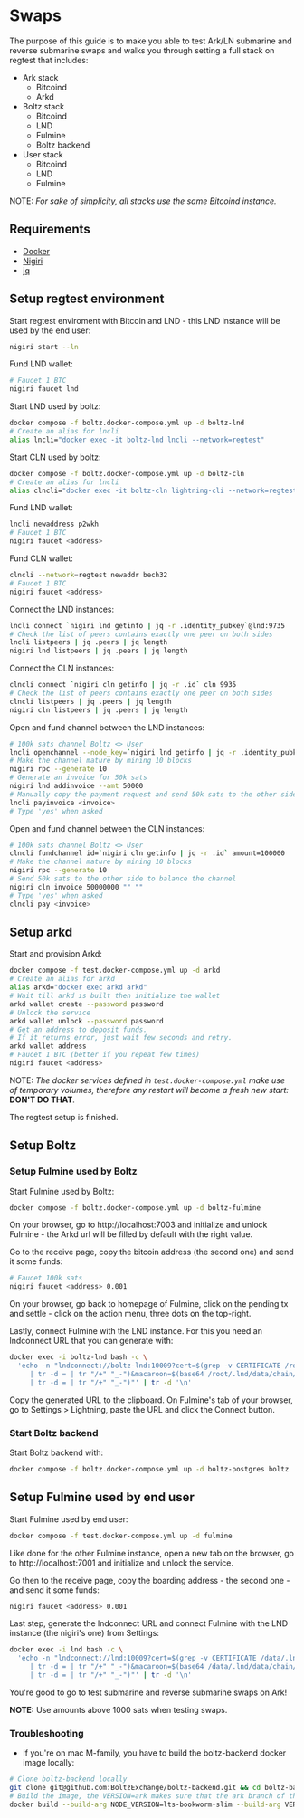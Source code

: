 # Swaps

The purpose of this guide is to make you able to test Ark/LN submarine and reverse submarine swaps and walks you through setting a full stack on regtest that includes:

- Ark stack
  - Bitcoind
  - Arkd
- Boltz stack
  - Bitcoind
  - LND
  - Fulmine
  - Boltz backend
- User stack
  - Bitcoind
  - LND
  - Fulmine

NOTE: *For sake of simplicity, all stacks use the same Bitcoind instance.*

## Requirements

* [Docker](https://docs.docker.com/engine/install/)
* [Nigiri](https://nigiri.vulpem.com/)
* [jq](https://formulae.brew.sh/formula/jq)


## Setup regtest environment

Start regtest enviroment with Bitcoin and LND - this LND instance will be used by the end user:

```sh
nigiri start --ln
```

Fund LND wallet:

```sh
# Faucet 1 BTC
nigiri faucet lnd
```

Start LND used by boltz:

```sh
docker compose -f boltz.docker-compose.yml up -d boltz-lnd
# Create an alias for lncli
alias lncli="docker exec -it boltz-lnd lncli --network=regtest"
```

Start CLN used by boltz:

```sh
docker compose -f boltz.docker-compose.yml up -d boltz-cln
# Create an alias for lncli
alias clncli="docker exec -it boltz-cln lightning-cli --network=regtest"
```


Fund LND wallet:

```sh
lncli newaddress p2wkh
# Faucet 1 BTC
nigiri faucet <address>
```

Fund CLN wallet:

```sh 
clncli --network=regtest newaddr bech32
# Faucet 1 BTC
nigiri faucet <address>
```

Connect the LND instances:

```sh
lncli connect `nigiri lnd getinfo | jq -r .identity_pubkey`@lnd:9735
# Check the list of peers contains exactly one peer on both sides
lncli listpeers | jq .peers | jq length
nigiri lnd listpeers | jq .peers | jq length
```

Connect the CLN instances:

```sh
clncli connect `nigiri cln getinfo | jq -r .id` cln 9935
# Check the list of peers contains exactly one peer on both sides
clncli listpeers | jq .peers | jq length
nigiri cln listpeers | jq .peers | jq length
```


Open and fund channel between the LND instances:

```sh
# 100k sats channel Boltz <> User
lncli openchannel --node_key=`nigiri lnd getinfo | jq -r .identity_pubkey` --local_amt=100000
# Make the channel mature by mining 10 blocks
nigiri rpc --generate 10
# Generate an invoice for 50k sats
nigiri lnd addinvoice --amt 50000
# Manually copy the payment request and send 50k sats to the other side to balance the channel
lncli payinvoice <invoice>
# Type 'yes' when asked
```

Open and fund channel between the CLN instances:

```sh
# 100k sats channel Boltz <> User
clncli fundchannel id=`nigiri cln getinfo | jq -r .id` amount=100000
# Make the channel mature by mining 10 blocks
nigiri rpc --generate 10
# Send 50k sats to the other side to balance the channel
nigiri cln invoice 50000000 "" ""
# Type 'yes' when asked
clncli pay <invoice>
```

## Setup arkd

Start and provision Arkd:

```sh
docker compose -f test.docker-compose.yml up -d arkd
# Create an alias for arkd
alias arkd="docker exec arkd arkd"
# Wait till arkd is built then initialize the wallet
arkd wallet create --password password
# Unlock the service
arkd wallet unlock --password password
# Get an address to deposit funds.
# If it returns error, just wait few seconds and retry.
arkd wallet address
# Faucet 1 BTC (better if you repeat few times)
nigiri faucet <address>
```

NOTE: *The docker services defined in `test.docker-compose.yml` make use of temporary volumes, therefore any restart will become a fresh new start:* **DON'T DO THAT**.

The regtest setup is finished.

## Setup Boltz

### Setup Fulmine used by Boltz

Start Fulmine used by Boltz:

```sh
docker compose -f boltz.docker-compose.yml up -d boltz-fulmine
```

On your browser, go to http://localhost:7003 and initialize and unlock Fulmine - the Arkd url will be filled by default with the right value.

Go to the receive page, copy the bitcoin address (the second one) and send it some funds:

```sh
# Faucet 100k sats
nigiri faucet <address> 0.001
```

On your browser, go back to homepage of Fulmine, click on the pending tx and settle - click on the action menu, three dots on the top-right.

Lastly, connect Fulmine with the LND instance. For this you need an lndconnect URL that you can generate with:

```sh
docker exec -i boltz-lnd bash -c \
  'echo -n "lndconnect://boltz-lnd:10009?cert=$(grep -v CERTIFICATE /root/.lnd/tls.cert \
     | tr -d = | tr "/+" "_-")&macaroon=$(base64 /root/.lnd/data/chain/bitcoin/regtest/admin.macaroon \
     | tr -d = | tr "/+" "_-")"' | tr -d '\n'
```

Copy the generated URL to the clipboard. On Fulmine's tab of your browser, go to Settings > Lightning, paste the URL and click the Connect button.

### Start Boltz backend

Start Boltz backend with:

```sh
docker compose -f boltz.docker-compose.yml up -d boltz-postgres boltz
```

## Setup Fulmine used by end user

Start Fulmine used by end user:

```sh
docker compose -f test.docker-compose.yml up -d fulmine
```

Like done for the other Fulmine instance, open a new tab on the browser, go to http://localhost:7001 and initialize and unlock the service.

Go then to the receive page, copy the boarding address - the second one - and send it some funds:

```sh
nigiri faucet <address> 0.001
```

Last step, generate the lndconnect URL and connect Fulmine with the LND instance (the nigiri's one) from Settings:

```sh
docker exec -i lnd bash -c \
  'echo -n "lndconnect://lnd:10009?cert=$(grep -v CERTIFICATE /data/.lnd/tls.cert \
     | tr -d = | tr "/+" "_-")&macaroon=$(base64 /data/.lnd/data/chain/bitcoin/regtest/admin.macaroon \
     | tr -d = | tr "/+" "_-")"' | tr -d '\n'
```

You're good to go to test submarine and reverse submarine swaps on Ark!

**NOTE:** Use amounts above 1000 sats when testing swaps.

### Troubleshooting

* If you're on mac M-family, you have to build the boltz-backend docker image locally:
```sh
# Clone boltz-backend locally
git clone git@github.com:BoltzExchange/boltz-backend.git && cd boltz-backend
# Build the image, the VERSION=ark makes sure that the ark branch of the repo is built. 
docker build --build-arg NODE_VERSION=lts-bookworm-slim --build-arg VERSION=ark -t boltz/boltz:ark -f docker/boltz/Dockerfile .
```

